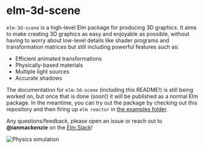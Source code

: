 # elm-3d-scene

`elm-3d-scene` is a high-level Elm package for producing 3D graphics. It aims to
make creating 3D graphics as easy and enjoyable as possible, without having to
worry about low-level details like shader programs and transformation matrices
but still including powerful features such as:

- Efficient animated transformations
- Physically-based materials
- Multiple light sources
- Accurate shadows

The documentation for `elm-3d-scene` (including this README!) is still being
worked on, but once that is done (soon!) it will be published as a normal Elm
package. In the meantime, you can try out the package by checking out this
repository and then firing up `elm reactor` in [the examples
folder](https://github.com/ianmackenzie/elm-3d-scene/tree/master/examples).

Any questions/feedback, please open an issue or reach out to **@ianmackenzie**
on the [Elm Slack](https://elmlang.herokuapp.com)!

![Physics simulation](https://ianmackenzie.github.io/elm-3d-scene/images/1.0.0/physics-background.png)
